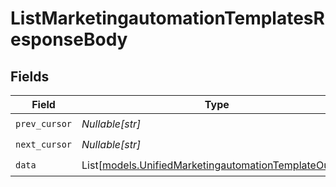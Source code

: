 # ListMarketingautomationTemplatesResponseBody


## Fields

| Field                                                                                                          | Type                                                                                                           | Required                                                                                                       | Description                                                                                                    |
| -------------------------------------------------------------------------------------------------------------- | -------------------------------------------------------------------------------------------------------------- | -------------------------------------------------------------------------------------------------------------- | -------------------------------------------------------------------------------------------------------------- |
| `prev_cursor`                                                                                                  | *Nullable[str]*                                                                                                | :heavy_check_mark:                                                                                             | N/A                                                                                                            |
| `next_cursor`                                                                                                  | *Nullable[str]*                                                                                                | :heavy_check_mark:                                                                                             | N/A                                                                                                            |
| `data`                                                                                                         | List[[models.UnifiedMarketingautomationTemplateOutput](../models/unifiedmarketingautomationtemplateoutput.md)] | :heavy_check_mark:                                                                                             | N/A                                                                                                            |